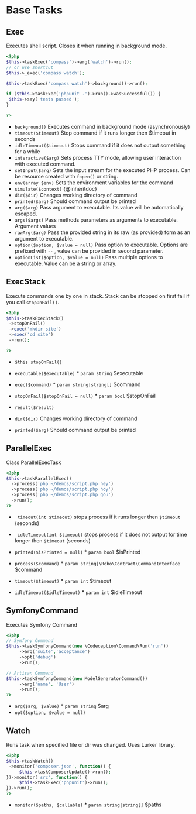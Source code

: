 # Base Tasks
## Exec


Executes shell script. Closes it when running in background mode.

``` php
<?php
$this->taskExec('compass')->arg('watch')->run();
// or use shortcut
$this->_exec('compass watch');

$this->taskExec('compass watch')->background()->run();

if ($this->taskExec('phpunit .')->run()->wasSuccessful()) {
 $this->say('tests passed');
}

?>
```

* `background()`  Executes command in background mode (asynchronously)
* `timeout($timeout)`  Stop command if it runs longer then $timeout in seconds
* `idleTimeout($timeout)`  Stops command if it does not output something for a while
* `interactive($arg)`  Sets process TTY mode, allowing user interaction with executed command.
* `setInput($arg)`  Sets the input stream for the executed PHP process. Can be resource created with `fopen()` or string.
* `env(array $env)`  Sets the environment variables for the command
* `simulate($context)`  {@inheritdoc}
* `dir($dir)`  Changes working directory of command
* `printed($arg)`  Should command output be printed
* `arg($arg)`  Pass argument to executable. Its value will be automatically escaped.
* `args($args)`  Pass methods parameters as arguments to executable. Argument values
* `rawArg($arg)`  Pass the provided string in its raw (as provided) form as an argument to executable.
* `option($option, $value = null)`  Pass option to executable. Options are prefixed with `--` , value can be provided in second parameter.
* `optionList($option, $value = null)`  Pass multiple options to executable. Value can be a string or array.

## ExecStack


Execute commands one by one in stack.
Stack can be stopped on first fail if you call `stopOnFail()`.

```php
<?php
$this->taskExecStack()
 ->stopOnFail()
 ->exec('mkdir site')
 ->exec('cd site')
 ->run();

?>
```

* `$this stopOnFail()` 

* `executable($executable)`   * `param string` $executable
* `exec($command)`   * `param string|string[]` $command
* `stopOnFail($stopOnFail = null)`   * `param bool` $stopOnFail
* `result($result)` 
* `dir($dir)`  Changes working directory of command
* `printed($arg)`  Should command output be printed

## ParallelExec


Class ParallelExecTask

``` php
<?php
$this->taskParallelExec()
  ->process('php ~/demos/script.php hey')
  ->process('php ~/demos/script.php hoy')
  ->process('php ~/demos/script.php gou')
  ->run();
?>
```


* ` timeout(int $timeout)`  stops process if it runs longer then `$timeout` (seconds)
* ` idleTimeout(int $timeout)`  stops process if it does not output for time longer then `$timeout` (seconds)

* `printed($isPrinted = null)`   * `param bool` $isPrinted
* `process($command)`   * `param string|\Robo\Contract\CommandInterface` $command
* `timeout($timeout)`   * `param int` $timeout
* `idleTimeout($idleTimeout)`   * `param int` $idleTimeout

## SymfonyCommand


Executes Symfony Command

``` php
<?php
// Symfony Command
$this->taskSymfonyCommand(new \Codeception\Command\Run('run'))
     ->arg('suite','acceptance')
     ->opt('debug')
     ->run();

// Artisan Command
$this->taskSymfonyCommand(new ModelGeneratorCommand())
     ->arg('name', 'User')
     ->run();
?>
```

* `arg($arg, $value)`   * `param string` $arg
* `opt($option, $value = null)` 

## Watch


Runs task when specified file or dir was changed.
Uses Lurker library.

``` php
<?php
$this->taskWatch()
 ->monitor('composer.json', function() {
     $this->taskComposerUpdate()->run();
})->monitor('src', function() {
     $this->taskExec('phpunit')->run();
})->run();
?>
```

* `monitor($paths, $callable)`   * `param string|string[]` $paths

